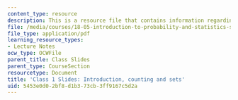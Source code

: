```yaml
---
content_type: resource
description: This is a resource file that contains information regarding class 1.
file: /media/courses/18-05-introduction-to-probability-and-statistics-spring-2014/5453e0d02bf8d1b373cb3ff9167c5d2a_MIT18_05S14_class1_slides.pdf
file_type: application/pdf
learning_resource_types:
- Lecture Notes
ocw_type: OCWFile
parent_title: Class Slides
parent_type: CourseSection
resourcetype: Document
title: 'Class 1 Slides: Introduction, counting and sets'
uid: 5453e0d0-2bf8-d1b3-73cb-3ff9167c5d2a
---
```

